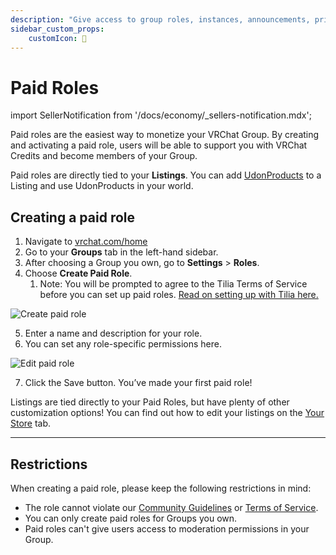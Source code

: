 ```yaml
---
description: "Give access to group roles, instances, announcements, priority queues."
sidebar_custom_props:
    customIcon: 👥
---
```


# Paid Roles

import SellerNotification from '/docs/economy/_sellers-notification.mdx';

<SellerNotification/>

Paid roles are the easiest way to monetize your VRChat Group. By creating and activating a paid role, users will be able to support you with VRChat Credits and become members of your Group. 

Paid roles are directly tied to your **Listings**. You can add [UdonProducts](/economy/products/udon) to a Listing and use UdonProducts in your world.
## Creating a paid role

1. Navigate to [vrchat.com/home](https://vrchat.com/home)
2. Go to your **Groups** tab in the left-hand sidebar.
3. After choosing a Group you own, go to **Settings** > **Roles**.
4. Choose **Create Paid Role**.
    1. Note: You will be prompted to agree to the Tilia Terms of Service before you can set up paid roles. [Read on setting up with Tilia here.](/economy/getting-started)

![Create paid role](/img/economy/products/PaidRoles-CreatePaidRole.png "Click Create Paid Role")

5. Enter a name and description for your role.
6. You can set any role-specific permissions here.

![Edit paid role](/img/economy/products/PaidRoles-EditPaidRole.png "Click Edit Paid Role")

7. Click the Save button. You’ve made your first paid role!

Listings are tied directly to your Paid Roles, but have plenty of other customization options! You can find out how to edit your listings on the [Your Store](/economy/store) tab.


***
## Restrictions

When creating a paid role, please keep the following restrictions in mind: 

* The role cannot violate our [Community Guidelines](https://hello.vrchat.com/community-guidelines) or [Terms of Service](https://hello.vrchat.com/legal).
* You can only create paid roles for Groups you own.
* Paid roles can't give users access to moderation permissions in your Group.